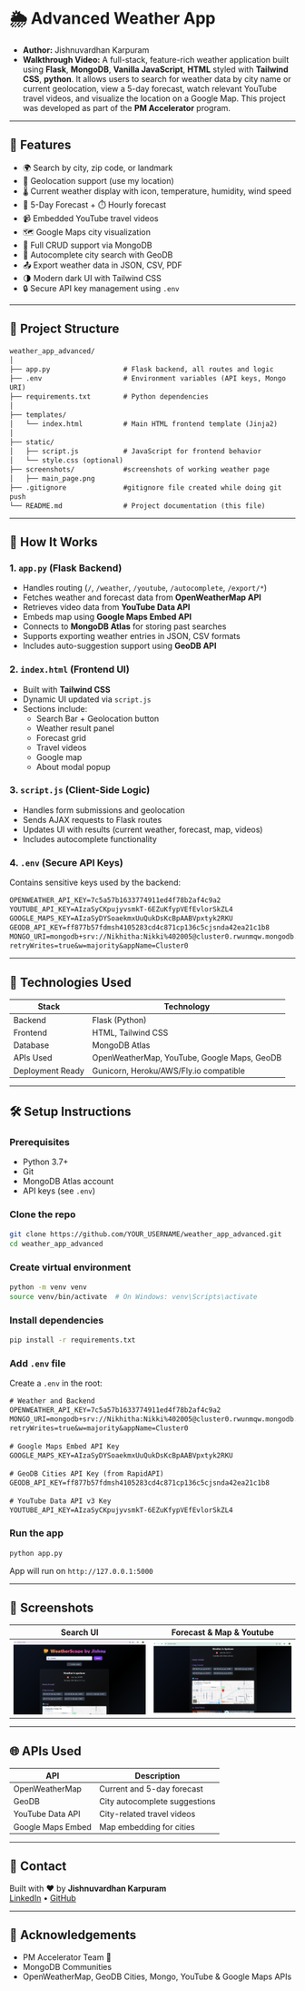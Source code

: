 
# 🌦️ Advanced Weather App

- **Author:** Jishnuvardhan Karpuram
- **Walkthrough Video:**
A full-stack, feature-rich weather application built using **Flask**, **MongoDB**, **Vanilla JavaScript**, **HTML** styled with **Tailwind CSS**, **python**. It allows users to search for weather data by city name or current geolocation, view a 5-day forecast, watch relevant YouTube travel videos, and visualize the location on a Google Map. This project was developed as part of the **PM Accelerator** program.

---

## 🌟 Features

- 🌍 Search by city, zip code, or landmark
- 📍 Geolocation support (use my location)
- 🌡️ Current weather display with icon, temperature, humidity, wind speed
- 📆 5-Day Forecast + ⏱️ Hourly forecast
- 📹 Embedded YouTube travel videos
- 🗺️ Google Maps city visualization
- 🔄 Full CRUD support via MongoDB
- 🧠 Autocomplete city search with GeoDB
- 📤 Export weather data in JSON, CSV, PDF
- 🌗 Modern dark UI with Tailwind CSS
- 🔒 Secure API key management using `.env`

---

## 📂 Project Structure

```
weather_app_advanced/
│
├── app.py                  # Flask backend, all routes and logic
├── .env                    # Environment variables (API keys, Mongo URI)
├── requirements.txt        # Python dependencies
│
├── templates/
│   └── index.html          # Main HTML frontend template (Jinja2)
│
├── static/
│   ├── script.js           # JavaScript for frontend behavior
│   └── style.css (optional)
├── screenshots/            #screenshots of working weather page
│   ├── main_page.png
├── .gitignore              #gitignore file created while doing git push
└── README.md               # Project documentation (this file)
```

---

## 🚀 How It Works

### 1. `app.py` (Flask Backend)

- Handles routing (`/`, `/weather`, `/youtube`, `/autocomplete`, `/export/*`)
- Fetches weather and forecast data from **OpenWeatherMap API**
- Retrieves video data from **YouTube Data API**
- Embeds map using **Google Maps Embed API**
- Connects to **MongoDB Atlas** for storing past searches
- Supports exporting weather entries in JSON, CSV formats
- Includes auto-suggestion support using **GeoDB API**

### 2. `index.html` (Frontend UI)

- Built with **Tailwind CSS**
- Dynamic UI updated via `script.js`
- Sections include:
  - Search Bar + Geolocation button
  - Weather result panel
  - Forecast grid
  - Travel videos
  - Google map
  - About modal popup

### 3. `script.js` (Client-Side Logic)

- Handles form submissions and geolocation
- Sends AJAX requests to Flask routes
- Updates UI with results (current weather, forecast, map, videos)
- Includes autocomplete functionality

### 4. `.env` (Secure API Keys)

Contains sensitive keys used by the backend:

```
OPENWEATHER_API_KEY=7c5a57b1633774911ed4f78b2af4c9a2
YOUTUBE_API_KEY=AIzaSyCKpujyvsmkT-6EZuKfypVEfEvlorSkZL4
GOOGLE_MAPS_KEY=AIzaSyDYSoaekmxUuQukDsKcBpAABVpxtyk2RKU
GEODB_API_KEY=ff877b57fdmsh4105283cd4c871cp136c5cjsnda42ea21c1b8
MONGO_URI=mongodb+srv://Nikhitha:Nikki%402005@cluster0.rwunmqw.mongodb.net/weather_db?retryWrites=true&w=majority&appName=Cluster0

```

---

## 🧪 Technologies Used

| Stack            | Technology              |
|------------------|--------------------------|
| Backend          | Flask (Python)           |
| Frontend         | HTML, Tailwind CSS       |
| Database         | MongoDB Atlas            |
| APIs Used        | OpenWeatherMap, YouTube, Google Maps, GeoDB |
| Deployment Ready | Gunicorn, Heroku/AWS/Fly.io compatible |

---

## 🛠️ Setup Instructions

### Prerequisites
- Python 3.7+
- Git
- MongoDB Atlas account
- API keys (see `.env`)

### Clone the repo

```bash
git clone https://github.com/YOUR_USERNAME/weather_app_advanced.git
cd weather_app_advanced
```

### Create virtual environment

```bash
python -m venv venv
source venv/bin/activate  # On Windows: venv\Scripts\activate
```

### Install dependencies

```bash
pip install -r requirements.txt
```

### Add `.env` file

Create a `.env` in the root:

```env
# Weather and Backend
OPENWEATHER_API_KEY=7c5a57b1633774911ed4f78b2af4c9a2
MONGO_URI=mongodb+srv://Nikhitha:Nikki%402005@cluster0.rwunmqw.mongodb.net/weather_db?retryWrites=true&w=majority&appName=Cluster0

# Google Maps Embed API Key
GOOGLE_MAPS_KEY=AIzaSyDYSoaekmxUuQukDsKcBpAABVpxtyk2RKU

# GeoDB Cities API Key (from RapidAPI)
GEODB_API_KEY=ff877b57fdmsh4105283cd4c871cp136c5cjsnda42ea21c1b8

# YouTube Data API v3 Key
YOUTUBE_API_KEY=AIzaSyCKpujyvsmkT-6EZuKfypVEfEvlorSkZL4
```

### Run the app

```bash
python app.py
```

App will run on `http://127.0.0.1:5000`

---

## 📸 Screenshots

| Search UI | Forecast & Map & Youtube |
|-----------|----------------|
| ![search](screenshots/main_page.png) | ![forecast](screenshots/forecast_maps_yotube.png) |

---

## 🌐 APIs Used

| API              | Description                          |
|------------------|--------------------------------------|
| OpenWeatherMap   | Current and 5-day forecast           |
| GeoDB            | City autocomplete suggestions       |
| YouTube Data API | City-related travel videos          |
| Google Maps Embed| Map embedding for cities            |

---

## 📧 Contact

Built with ❤️ by **Jishnuvardhan Karpuram**  
[LinkedIn](www.linkedin.com/in/jishnuvardhan-karpuram) • [GitHub](https://github.com/jishnu6999/)

---

## 🧠 Acknowledgements

- PM Accelerator Team 🚀  
- MongoDB Communities  
- OpenWeatherMap, GeoDB Cities, Mongo, YouTube & Google Maps APIs
